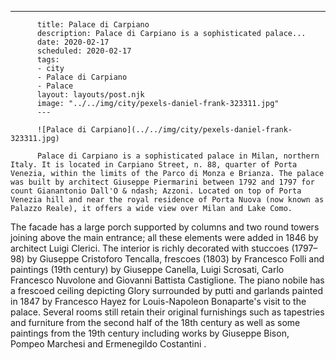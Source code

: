 ---
          title: Palace di Carpiano
          description: Palace di Carpiano is a sophisticated palace...
          date: 2020-02-17
          scheduled: 2020-02-17
          tags:
          - city
          - Palace di Carpiano
          - Palace
          layout: layouts/post.njk
          image: "../../img/city/pexels-daniel-frank-323311.jpg"
          ---
          
          ![Palace di Carpiano](../../img/city/pexels-daniel-frank-323311.jpg)
          
          Palace di Carpiano is a sophisticated palace in Milan, northern Italy. It is located in Carpiano Street, n. 88, quarter of Porta Venezia, within the limits of the Parco di Monza e Brianza. The palace was built by architect Giuseppe Piermarini between 1792 and 1797 for count Gianantonio Dall'O & ndash; Azzoni. Located on top of Porta Venezia hill and near the royal residence of Porta Nuova (now known as Palazzo Reale), it offers a wide view over Milan and Lake Como.

The facade has a large porch supported by columns and two round towers joining above the main entrance; all these elements were added in 1846 by architect Luigi Clerici. The interior is richly decorated with stuccoes (1797–98) by Giuseppe Cristoforo Tencalla, frescoes (1803) by Francesco Folli and paintings (19th century) by Giuseppe Canella, Luigi Scrosati, Carlo Francesco Nuvolone and Giovanni Battista Castiglione. The piano nobile has a frescoed ceiling depicting Glory surrounded by putti and garlands painted in 1847 by Francesco Hayez for Louis-Napoleon Bonaparte's visit to the palace. Several rooms still retain their original furnishings such as tapestries and furniture from the second half of the 18th century as well as some paintings from the 19th century including works by Giuseppe Bison, Pompeo Marchesi and Ermenegildo Costantini .